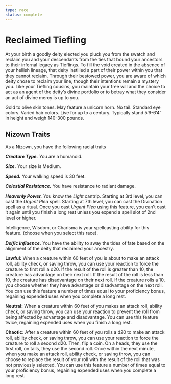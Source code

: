 ```yaml
---
type: race
status: complete
---
```

# Reclaimed Tiefling

At your birth a goodly deity elected you pluck you from the swatch and reclaim you and your descendants from the ties that bound your ancestors to their infernal legacy as Tieflings. To fill the void created in the absence of your hellish lineage, that deity instilled a part of their power within you that they cannot reclaim. Through their bestowed power, you are aware of which deity chose to reclaim your line, though their intentions remain a mystery you. Like your Tiefling cousins, you maintain your free will and the choice to act as an agent of the deity’s divine portfolio or to betray what they consider an act of divine mercy is up to you.

Gold to olive skin tones. May feature a unicorn horn. No tail. Standard eye colors. Varied hair colors. Live for up to a century. Typically stand 5’6-6’4” in height and weigh 140-300 pounds.

## Nizown Traits

As a Nizown, you have the following racial traits

_**Creature Type.**_ You are a humanoid.

_**Size.**_ Your size is Medium.

_**Speed.**_ Your walking speed is 30 feet.

_**Celestial Resistance.**_ You have resistance to radiant damage.

_**Heavenly Power.**_ You know the *Light* cantrip. Starting at 3rd level, you can cast the *Urgent Plea* spell. Starting at 7th level, you can cast the Divination spell as a ritual. Once you cast *Urgent Plea* using this feature, you can’t cast it again until you finish a long rest unless you expend a spell slot of 2nd level or higher.

Intelligence, Wisdom, or Charisma is your spellcasting ability for this feature. (choose when you select this race).

_**Deific Influence.**_ You have the ability to sway the tides of fate based on the alignment of the deity that reclaimed your ancestry.

  **Lawful:** When a creature within 60 feet of you is about to make an attack roll, ability check, or saving throw, you can use your reaction to force the creature to first roll a d20. If the result of the roll is greater than 10, the creature has advantage on their next roll. If the result of the roll is less than 10, the creature has disadvantage on their next roll. If the creature rolls a 10, you choose whether they have advantage or disadvantage on the next roll. You can use this feature a number of times equal to your proficiency bonus, regaining expended uses when you complete a long rest.

  **Neutral:** When a creature within 60 feet of you makes an attack roll, ability check, or saving throw, you can use your reaction to prevent the roll from being affected by advantage and disadvantage. You can use this feature twice, regaining expended uses when you finish a long rest.

  **Chaotic:** After a creature within 60 feet of you rolls a d20 to make an attack roll, ability check, or saving throw, you can use your reaction to force the creature to roll a second d20. Then, flip a coin. On a heads, they use the first roll, on tails, they use the second roll. Once within the next minute, when you make an attack roll, ability check, or saving throw, you can choose to replace the result of your roll with the result of the roll that was not previously selected. You can use this feature a number of times equal to your proficiency bonus, regaining expended uses when you complete a long rest.
